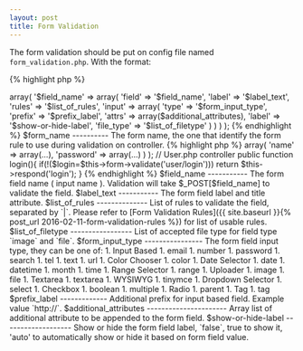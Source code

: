 ```yaml
---
layout: post
title: Form Validation
---
```


The form validation should be put on config file named `form_validation.php`. With
the format:

{% highlight php %}
<?php

$config = array(
    
    '$form_name' => array(
        '$field_name' => array(
            'field'     => '$field_name',
            'label'     => '$label_text',
            'rules'     => '$list_of_rules',
            'input'     => array(
                'type'      => '$form_input_type',
                'prefix'    => '$prefix_label',
                'attrs'     => array($additional_attributes),
                'label'     => '$show-or-hide-label',
                'file_type' => '$list_of_filetype'
            )
        )
    )
    
);
{% endhighlight %}

$form_name
----------

The form name, the one that identify the form rule to use during validation on
controller.

{% highlight php %}
<?php

// form_validation.php
$config = array(
    'user/login' => array(  
        'name' => array(...),
        'password' => array(...)
    )
);

// User.php controller
public function login(){
    if(!($login=$this->form->validate('user/login')))
        return $this->respond('login');
}
{% endhighlight %}

$field_name
-----------

The form field name ( input name ). Validation will take $_POST[$field_name] to
validate the field.

$label_text
-----------

The form field label and title attribute.

$list_of_rules
--------------

List of rules to validate the field, separated by `|`. Please refer to 
[Form Validation Rules]({{ site.baseurl }}{% post_url 2016-02-11-form-validation-rules %})
for list of usable rules.

$list_of_filetype
-----------------

List of accepted file type for field type `image` and `file`.

$form_input_type
----------------

The form field input type, they can be one of:

1. Input Based
    1. email
    1. number
    1. password
    1. search
    1. tel
    1. text
    1. url
1. Color Chooser
    1. color
1. Date Selector
    1. date
    1. datetime
    1. month
    1. time
1. Range Selector
    1. range
1. Uploader
    1. image
    1. file
1. Textarea
    1. textarea
1. WYSIWYG
    1. tinymce
1. Dropdown Selector
    1. select
1. Checkbox
    1. boolean
    1. multiple
1. Radio
    1. parent
1. Tag
    1. tag

$prefix_label
-------------

Additional prefix for input based field. Example value `http://`.

$additional_attributes
----------------------

Array list of additional attribute to be appended to the form field.

$show-or-hide-label
-------------------

Show or hide the form field label, `false`, true to show it, 'auto' to automatically
show or hide it based on form field value.
